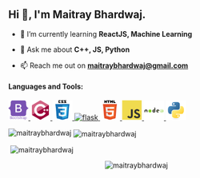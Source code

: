 <h2>Hi 👋, I'm Maitray Bhardwaj.</h2>

- 🌱 I’m currently learning **ReactJS, Machine Learning**

- 💬 Ask me about **C++, JS, Python**

- 📫 Reach me out on **maitraybhardwaj@gmail.com**

<h4 align="left">Languages and Tools:</h4>
<p align="left"> <a href="https://getbootstrap.com" target="_blank" rel="noreferrer"> <img src="https://raw.githubusercontent.com/devicons/devicon/master/icons/bootstrap/bootstrap-plain-wordmark.svg" alt="bootstrap" width="40" height="40"/> </a> <a href="https://www.cplusplus.com" target="_blank" rel="noreferrer"> <img src="https://raw.githubusercontent.com/devicons/devicon/master/icons/cplusplus/cplusplus-original.svg" alt="cplusplus" width="40" height="40"/> </a> <a href="https://developer.mozilla.org/en-US/docs/Web/CSS" target="_blank" rel="noreferrer"> <img src="https://raw.githubusercontent.com/devicons/devicon/master/icons/css3/css3-original-wordmark.svg" alt="css3" width="40" height="40"/> </a> <a href="https://flask.palletsprojects.com/" target="_blank" rel="noreferrer"> <img src="https://www.vectorlogo.zone/logos/pocoo_flask/pocoo_flask-icon.svg" alt="flask" width="40" height="40"/> </a> <a href="https://developer.mozilla.org/en-US/docs/Web/HTML" target="_blank" rel="noreferrer"> <img src="https://raw.githubusercontent.com/devicons/devicon/master/icons/html5/html5-original-wordmark.svg" alt="html5" width="40" height="40"/> </a> <a href="https://developer.mozilla.org/en-US/docs/Web/JavaScript" target="_blank" rel="noreferrer"> <img src="https://raw.githubusercontent.com/devicons/devicon/master/icons/javascript/javascript-original.svg" alt="javascript" width="40" height="40"/> </a> <a href="https://nodejs.org" target="_blank" rel="noreferrer"> <img src="https://raw.githubusercontent.com/devicons/devicon/master/icons/nodejs/nodejs-original-wordmark.svg" alt="nodejs" width="40" height="40"/> </a> <a href="https://www.python.org" target="_blank" rel="noreferrer"> <img src="https://raw.githubusercontent.com/devicons/devicon/master/icons/python/python-original.svg" alt="python" width="40" height="40"/> </a> </p>

<p><img align="left" src="https://github-readme-stats.vercel.app/api/top-langs?username=maitraybhardwaj&show_icons=true&locale=en&layout=compact" alt="maitraybhardwaj" /></p>

<p>&nbsp;<img align="center" src="https://github-readme-stats.vercel.app/api?username=maitraybhardwaj&show_icons=true&locale=en" alt="maitraybhardwaj" /></p>

<p>&nbsp;<img align="center" src="https://github-readme-streak-stats.herokuapp.com/?user=maitraybhardwaj&" alt="maitraybhardwaj" /></p>

<p align="center">&nbsp; <img src="https://komarev.com/ghpvc/?username=maitraybhardwaj&label=Profile%20views&color=0e75b6&style=flat" alt="maitraybhardwaj" /> </p>
